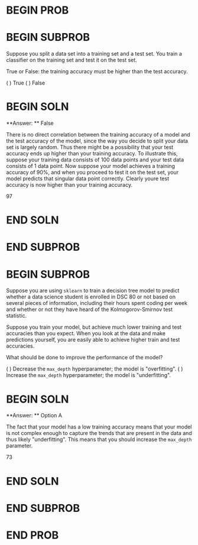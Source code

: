 # BEGIN PROB

# BEGIN SUBPROB
Suppose you split a data set into a training set and a test set. You train a classifier on the training set and test it on the test set.

True or False: the training accuracy must be higher than the test accuracy.

( ) True
( ) False

# BEGIN SOLN
**Answer: ** False

There is no direct correlation between the training accuracy of a model and the test accuracy of the model, since the way you decide to split your data set is largely random. Thus there might be a possibility that your test accuracy ends up higher than your training accuracy. To illustrate this, suppose your training data consists of 100 data points and your test data consists of 1 data point. Now suppose your model achieves a training accuracy of 90%, and when you proceed to test it on the test set, your model predicts that singular data point correctly. Clearly youre test accuracy is now higher than your training accuracy.

<average>97</average>

# END SOLN

# END SUBPROB

# BEGIN SUBPROB

Suppose you are using `sklearn` to train a decision tree model to predict whether a data science student is enrolled in DSC 80 or not based on several pieces of information, including their hours spent coding per week and whether or not they have heard of the Kolmogorov-Smirnov test statistic.

Suppose you train your model, but achieve much lower training and test
accuracies than you expect. When you look at the data and make predictions
yourself, you are easily able to achieve higher train and test accuracies.

What should be done to improve the performance of the model?

( ) Decrease the `max_depth` hyperparameter; the model is "overfitting".
( ) Increase the `max_depth` hyperparameter; the model is "underfitting".

# BEGIN SOLN
**Answer: ** Option A

The fact that your model has a low training accuracy means that your model is not complex enough to capture the trends that are present in the data and thus likely "underfitting". This means that you should increase the `max_depth` parameter.

<average>73</average>

# END SOLN

# END SUBPROB

# END PROB